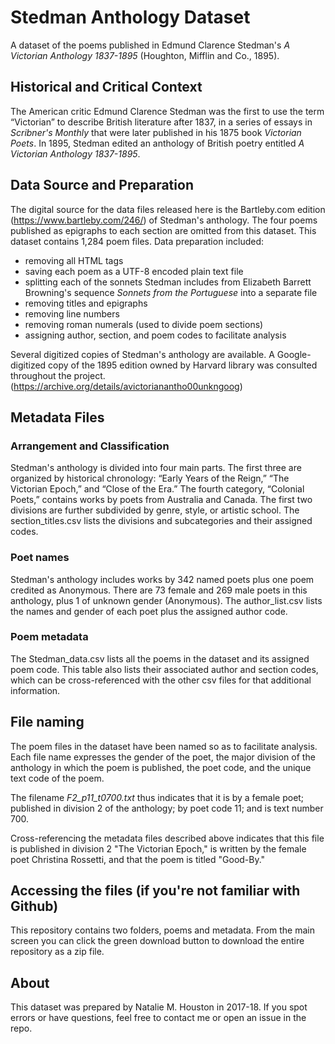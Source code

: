 # Stedman Anthology Dataset
A dataset of the poems published in Edmund Clarence Stedman's *A Victorian Anthology 1837-1895* (Houghton, Mifflin and Co., 1895). 

## Historical and Critical Context
The American critic Edmund Clarence Stedman was the first to use the term “Victorian” to describe British literature after 1837, in a series of essays in *Scribner's Monthly* that were later published in his 1875 book *Victorian Poets*. In 1895, Stedman edited an anthology of British poetry entitled *A Victorian Anthology 1837-1895*. 

## Data Source and Preparation
The digital source for the data files released here is the Bartleby.com edition (https://www.bartleby.com/246/) of Stedman's anthology. The four poems published as epigraphs to each section are omitted from this dataset. This dataset contains 1,284 poem files.
Data preparation included:
+ removing all HTML tags
+ saving each poem as a UTF-8 encoded plain text file 
+ splitting each of the sonnets Stedman includes from Elizabeth Barrett Browning's sequence *Sonnets from the Portuguese* into a separate file
+ removing titles and epigraphs  
+ removing line numbers 
+ removing roman numerals (used to divide poem sections) 
+ assigning author, section, and poem codes to facilitate analysis

Several digitized copies of Stedman's anthology are available. A Google-digitized copy of the 1895 edition owned by Harvard library was consulted throughout the project. (https://archive.org/details/avictorianantho00unkngoog) 

## Metadata Files

### Arrangement and Classification

Stedman's anthology is divided into four main parts. The first three are organized by historical chronology: “Early Years of the Reign,” “The Victorian Epoch,” and “Close of the Era.” The fourth category, “Colonial Poets,” contains works by poets from Australia and Canada. The first two divisions are further subdivided by genre, style, or artistic school. The section_titles.csv lists the divisions and subcategories and their assigned codes.

### Poet names

Stedman's anthology includes works by 342 named poets plus one poem credited as  Anonymous. There are 73 female and 269 male poets in this anthology, plus 1 of unknown gender (Anonymous). The author_list.csv lists the names and gender of each poet plus the assigned author code.

### Poem metadata

The Stedman_data.csv lists all the poems in the dataset and its assigned poem code. This table also lists their associated author and section codes, which can be cross-referenced with the other csv files for that additional information. 

## File naming 

The poem files in the dataset have been named so as to facilitate analysis. Each file name expresses the gender of the poet, the major division of the anthology in which the poem is published, the poet code, and the unique text code of the poem. 

The filename *F2_p11_t0700.txt* thus indicates that it is by a female poet; published in division 2 of the anthology; by poet code 11; and is text number 700. 

Cross-referencing the metadata files described above indicates that this file is published in division 2 "The Victorian Epoch," is written by the female poet Christina Rossetti, and that the poem is titled "Good-By."

## Accessing the files (if you're not familiar with Github)
This repository contains two folders, poems and metadata. From the main screen you can click the green download button to download the entire repository as a zip file. 

## About
This dataset was prepared by Natalie M. Houston in 2017-18. If you spot errors or have questions, feel free to contact me or open an issue in the repo. 

